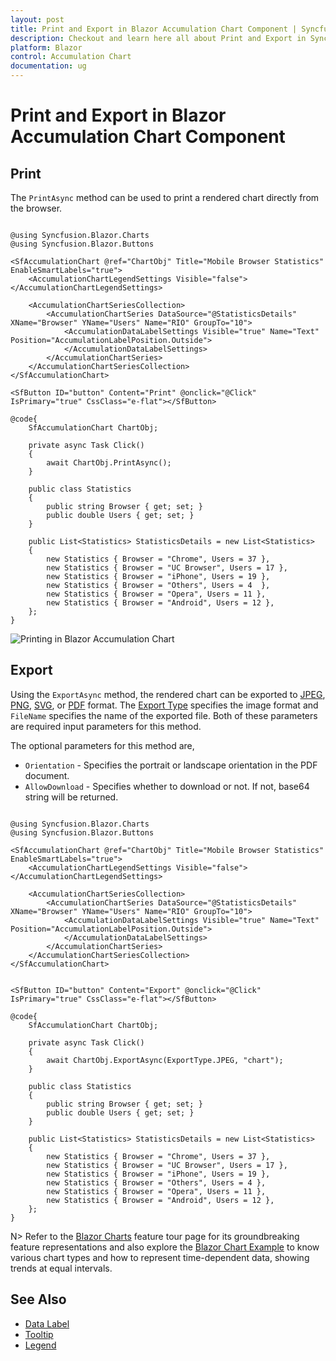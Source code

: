 ```yaml
---
layout: post
title: Print and Export in Blazor Accumulation Chart Component | Syncfusion
description: Checkout and learn here all about Print and Export in Syncfusion Blazor Accumulation Chart component and more.
platform: Blazor
control: Accumulation Chart
documentation: ug
---
```


# Print and Export in Blazor Accumulation Chart Component

## Print

The `PrintAsync` method can be used to print a rendered chart directly from the browser.

```cshtml 

@using Syncfusion.Blazor.Charts
@using Syncfusion.Blazor.Buttons

<SfAccumulationChart @ref="ChartObj" Title="Mobile Browser Statistics" EnableSmartLabels="true">
    <AccumulationChartLegendSettings Visible="false"></AccumulationChartLegendSettings>

    <AccumulationChartSeriesCollection>
        <AccumulationChartSeries DataSource="@StatisticsDetails" XName="Browser" YName="Users" Name="RIO" GroupTo="10">
            <AccumulationDataLabelSettings Visible="true" Name="Text" Position="AccumulationLabelPosition.Outside">
            </AccumulationDataLabelSettings>
        </AccumulationChartSeries>
    </AccumulationChartSeriesCollection>
</SfAccumulationChart>

<SfButton ID="button" Content="Print" @onclick="@Click" IsPrimary="true" CssClass="e-flat"></SfButton>

@code{
    SfAccumulationChart ChartObj;

    private async Task Click()
    {
        await ChartObj.PrintAsync();
    }

    public class Statistics
    {
        public string Browser { get; set; }
        public double Users { get; set; }
    }

    public List<Statistics> StatisticsDetails = new List<Statistics>
	{
        new Statistics { Browser = "Chrome", Users = 37 },
        new Statistics { Browser = "UC Browser", Users = 17 },
        new Statistics { Browser = "iPhone", Users = 19 },
        new Statistics { Browser = "Others", Users = 4  },
        new Statistics { Browser = "Opera", Users = 11 },
        new Statistics { Browser = "Android", Users = 12 },
    };
}

```

![Printing in Blazor Accumulation Chart](images/print/blazor-accumulation-chart-printing.png)

## Export

Using the `ExportAsync` method, the rendered chart can be exported to [JPEG](https://help.syncfusion.com/cr/blazor/Syncfusion.Blazor.Charts.ExportType.html#Syncfusion_Blazor_Charts_ExportType_JPEG), [PNG](https://help.syncfusion.com/cr/blazor/Syncfusion.Blazor.Charts.ExportType.html#Syncfusion_Blazor_Charts_ExportType_PNG), [SVG](https://help.syncfusion.com/cr/blazor/Syncfusion.Blazor.Charts.ExportType.html#Syncfusion_Blazor_Charts_ExportType_SVG), or [PDF](https://help.syncfusion.com/cr/blazor/Syncfusion.Blazor.Charts.ExportType.html#Syncfusion_Blazor_Charts_ExportType_PDF) format. The [Export Type](https://help.syncfusion.com/cr/blazor/Syncfusion.Blazor.Charts.ExportType.html) specifies the image format and `FileName` specifies the name of the exported file. Both of these parameters are required input parameters for this method.

The optional parameters for this method are,
* `Orientation` - Specifies the portrait or landscape orientation in the PDF document.
* `AllowDownload` - Specifies whether to download or not. If not, base64 string will be returned.

```cshtml 

@using Syncfusion.Blazor.Charts
@using Syncfusion.Blazor.Buttons

<SfAccumulationChart @ref="ChartObj" Title="Mobile Browser Statistics" EnableSmartLabels="true">
    <AccumulationChartLegendSettings Visible="false"></AccumulationChartLegendSettings>

    <AccumulationChartSeriesCollection>
        <AccumulationChartSeries DataSource="@StatisticsDetails" XName="Browser" YName="Users" Name="RIO" GroupTo="10">
            <AccumulationDataLabelSettings Visible="true" Name="Text" Position="AccumulationLabelPosition.Outside">
            </AccumulationDataLabelSettings>
        </AccumulationChartSeries>
    </AccumulationChartSeriesCollection>
</SfAccumulationChart>


<SfButton ID="button" Content="Export" @onclick="@Click" IsPrimary="true" CssClass="e-flat"></SfButton>

@code{
    SfAccumulationChart ChartObj;

    private async Task Click()
    {
        await ChartObj.ExportAsync(ExportType.JPEG, "chart");
    }

    public class Statistics
    {
        public string Browser { get; set; }
        public double Users { get; set; }
    }

    public List<Statistics> StatisticsDetails = new List<Statistics>
    {
        new Statistics { Browser = "Chrome", Users = 37 },
        new Statistics { Browser = "UC Browser", Users = 17 },
        new Statistics { Browser = "iPhone", Users = 19 },
        new Statistics { Browser = "Others", Users = 4 },
        new Statistics { Browser = "Opera", Users = 11 },
        new Statistics { Browser = "Android", Users = 12 },
    };
}

```

N> Refer to the [Blazor Charts](https://www.syncfusion.com/blazor-components/blazor-charts) feature tour page for its groundbreaking feature representations and also explore the [Blazor Chart Example](https://blazor.syncfusion.com/demos/chart/pie?theme=bootstrap4) to know various chart types and how to represent time-dependent data, showing trends at equal intervals.

## See Also

* [Data Label](./data-labels)
* [Tooltip](./tool-tip)
* [Legend](./legend)